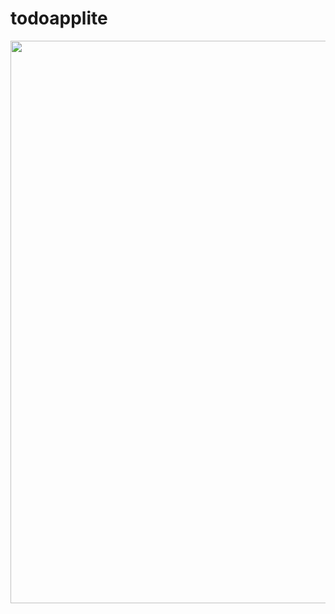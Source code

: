 # todoapplite

<image src="https://github.com/cloudsystems22/todoapplite/blob/main/ComposeMobileDesktop.png" style="width:900px">